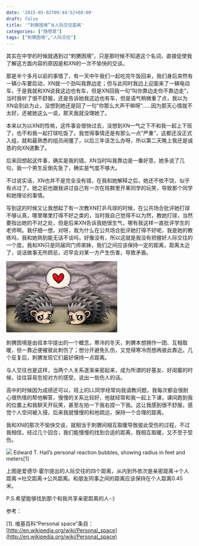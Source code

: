 ```yaml
---
date: '2015-05-02T09:44:52+08:00'
draft: false
title: '“刺猬困境”与人际交往距离'
categories: ["随想录"]
tags: ["刺猬困境","人际交往"]
---
```

其实在中学的时候就遇到过“刺猬困境”，只是那时候不知道这个名词，直接促使我了解这方面内容的原因是和XN的一次不愉快的交谈。

那是半个多月以前的事情了，有一天中午我们一起吃完午饭回来，我们身后突然有一辆小车要启动，XN就一个劲叫我靠边走；但与此同时我边上迎面来了一辆电动车，于是我就和XN说我这边也有车，但是XN回我一句“叫你靠边走你不靠边走”，当时我听了很不舒服，还是告诉她我这边也有车，但是语气稍微重了点，我以为XN会到此为止，没想到她还是回了一句“你那么大声干嘛呀”……因为那天心情就不太好，还被她这么一说，那天我就没理她了。

本来以为以XN的性格，这件事会很快过去，没想到XN一气之下不和我一起上下班了，也不和我一起打球吃饭了。我觉得事情还是有那么一点“严重”，这都还没正式入组，就和最熟悉的组员闹僵了，以后三年该怎么办呀，所以第二天晚上我还是诚恳的向XN道歉了。


后来回想起这件事，确实是我的错。XN当时叫我靠边是一番好意，她多说了几句，我一个男生反倒先急了，确实是气度不够大。

不过说实话，XN也并不是完全没有错，在我和她解释之后，她还不依不饶，似乎有点过了。她之前也跟我讲过自己有一次在班群里开某同学的玩笑，导致那个同学和她理论的事情。

写到这的时候又让我想起了有一次教XN打乒乓球的时候，在公共场合批评她打球不够认真，哪里哪里打得不好之类的，当时我自己觉得不以为然，教她打球，当然要指出她的不对之处，但是后来XN告诉我她很生气，哪有我这样一直批评学生的老师啊。我仔细一想，对呀，我为什么在公共场合批评她打得不好呢，我是她的教练吗，我和她熟到能无话不谈吗，好像没有，所以这就是我没有把握好人际交往的一个度。我和XN只是同届同门师弟妹，我们之间应该保持一定的距离，距离太近了，说话做事无所顾忌，迟早会对某一方产生伤害，导致矛盾。

![hedgehogs dilemma](hedgehogs-dilemma.jpg)

刺猬困境是由叔本华提出的一个概念。寒冷的冬天，刺猬本想拥作一团、互相取暖，但一靠近便被彼此刺伤了；想分开避免扎伤，又觉得寒冷而想再彼此靠近。几个反复后，刺猬发现它们最好保持一点距离。

与人交往也是这样，当两个人关系逐渐亲密起来，成为所谓的好基友、好闺蜜的时候，往往容易忽视对方的感受，说出一些伤人的话。

高中的时候因为成绩还可以，班上的LL同学经常向我请教问题，我每次都会很耐心很热情的帮他解答，慢慢的关系比较好，他就经常和我一起上下课，课间跑到我的位置上和我聊天开玩笑，甚至左拍一下我右捏一下我。这让我感到很不舒服，感觉个人空间被入侵，后来我就慢慢的和他疏远，保持一个合理的距离。

我和XN的那次不愉快交谈，就相当于刺猬间相互取暖导致彼此受伤的过程，不过我相信，经过几个回合，我们能慢慢的找到合适的距离，既相互取暖，又不至于受伤。

![](https://i0.wp.com/upload.wikimedia.org/wikipedia/commons/thumb/3/35/Personal_Space.svg/640px-Personal_Space.svg.png)
Edward T. Hall’s personal reaction bubbles, showing radius in feet and meters[1]

上图是爱德华·霍尔提出的人际交往的四个距离，从内到外依次是亲密距离->个人距离->社交距离->公共距离。和朋友同事之间的距离应该保持在个人距离0.45米。

P.S.希望能够找到那个和我共享亲密距离的人-:)

参考：

[1]. 维基百科“Personal space”条目：[http://en.wikipedia.org/wiki/Personal_space](http://en.wikipedia.org/wiki/Personal_space)
